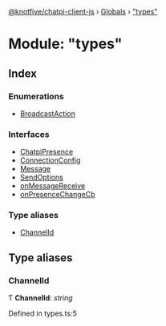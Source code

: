 [@knotfive/chatpi-client-js](../README.md) › [Globals](../globals.md) › ["types"](_types_.md)

# Module: "types"

## Index

### Enumerations

* [BroadcastAction](../enums/_types_.broadcastaction.md)

### Interfaces

* [ChatpiPresence](../interfaces/_types_.chatpipresence.md)
* [ConnectionConfig](../interfaces/_types_.connectionconfig.md)
* [Message](../interfaces/_types_.message.md)
* [SendOptions](../interfaces/_types_.sendoptions.md)
* [onMessageReceive](../interfaces/_types_.onmessagereceive.md)
* [onPresenceChangeCb](../interfaces/_types_.onpresencechangecb.md)

### Type aliases

* [ChannelId](_types_.md#channelid)

## Type aliases

###  ChannelId

Ƭ **ChannelId**: *string*

Defined in types.ts:5
